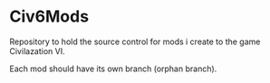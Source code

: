 # Civ6Mods

Repository to hold the source control for mods i create to the game Civilazation VI.

Each mod should have its own branch (orphan branch).
